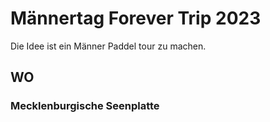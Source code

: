# Männertag Forever Trip 2023
Die Idee ist ein Männer Paddel tour zu machen.

## WO
### Mecklenburgische Seenplatte
